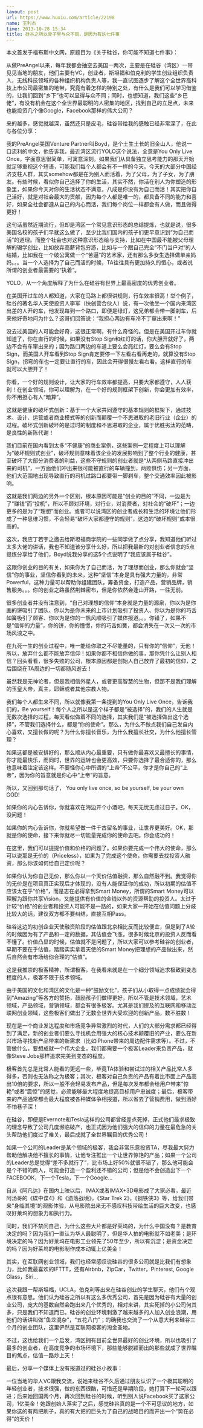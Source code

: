 ```yaml
---
layout: post
url: https://www.huxiu.com/article/22198
name: 王利杰
time: 2013-10-28 15:34
title: 硅谷之所以骨子里与众不同，是因为有这七件事
---
```

本文首发于福布斯中文网，原题目为《关于硅谷，你可能不知道七件事》：

从做PreAngel以来，每年我都会抽空去美国一两次，主要是在硅谷（湾区）一带见见当地的朋友，他们主要有VC，创业者，斯坦福和伯克利的学生创业组织负责人，无线科技领域的各种组织机构负责人等，我一直试图逐步了解这个全世界高科技上市公司最密集的地带，究竟有着怎样的特别之处，有什么是我们可以学习借鉴的，让我们回到“乡下”也可以显得与众不同；同时，也想知道，我们这些“乡巴佬”，有没有机会在这个全世界最聪明的人密集的地区，找到自己的立足点，未来也能投资几个像Google，Facebook那样的伟大公司？

来的越多，感觉就越深，虽然还只是皮毛，硅谷带给我的感触已经非常深了，在此与各位分享：

我的PreAngel美国Venture Partner叫Boyd，是个土生土长的旧金山人，他说一口流利的中文，他告诉我，最近湾区流行YOLO这个说法，全意是You Only Live Once，字面意思很简单，可寓意深刻。如果我们从具备独立思考能力的那天开始就足够重视这个短语，可能我们每个人都会有不一样的今天。今天的大部分中国经济支柱人群，其实somehow都是在为别人而活着，为了父母，为了子女，为了朋友。有些时候，看似你自己选择了你的生活，其实不然，你活在别人为你塑造的形象里，如果你今天对你的生活状态不满意，八成是你没有为自己而活！其实把你自己活好，就是对社会最大的贡献，因为每个人都是唯一的，都具备不同的能力和喜好，如果全社会都遵从自己的内心而活，我们每个岗位一样都会有人做，而且做得更好！

这句话虽然近期流行，但却是湾区一个常见意识形态的总结提炼，也就是说，很多美国名校的孩子们早就这么做了，至少比我们国内的孩子们更早意识到“为自己而活”的道理。而整个社会也对这种意识形态给与支持，比如在中国最不能被父母理解的辍学创业，比如放弃高薪背包穷游，比如与一个跟自己完全“不门当户对”的人结婚，比如我在一个破公寓做一个“苦逼”的艺术家，还有那么多女生选择做单亲妈妈。。。当一个人选择为了自己而活的时候，TA往往具有更加持久的恒心，或者说所谓的创业者最需要的“执着”。

YOLO，从一个角度解释了为什么在硅谷有世界上最高密度的优秀创业者。

在美国开过车的人都知道，大家在马路上都很讲规则，行车效率很高！举个例子，硅谷的著名华人天使投资人李军（快创营合伙人）说，有一次他坐一个国内来湾区出差的人开的车，他发现每到一个路口，即便是绿灯，这兄弟都会带一脚刹车，后来他好奇地问为什么？这哥们回答说：“我担心两边有车冷不丁窜出来啊！”

没去过美国的人可能会好奇，这很正常啊，有什么奇怪的。但是在美国开过车你就知道了，你在直行的时候，如果没有Stop Sign和红灯的话，你大胆开就好了，两边不会有车窜出来的；因为路口两边的车道上要么会亮红灯，要么会有Stop Sign，而美国人开车看到Stop Sign肯定要停一下左看右看再走的，就算没有Stop Sign，拐弯的车也一定要让直行的车，因此会开得很慢左看右看。这样直行的车就可以大胆开了！

你看，一个好的规则设计，让大家的行车效率都提高，只要大家都遵守，人人获利！在创业领域，你可以理解为，在一个好的规则框架下创新，你会更加有效率，你不用担心有人“暗算”。

这就是健康的破坏式创新：基于一个大家共同遵守的基本规则的框架下，通过技术、设计、运营或者商业模式等的创新而颠覆一个不思进取的老旧行业（企业）的过程。破坏式创新破坏的是过时的制度和不思进取的企业，属于优胜劣汰的范畴，是良性的新陈代谢！

我们目前在国内看到太多“不健康”的商业案例，这些案例一定程度上可以理解为“破坏规则式创业”，破坏规则意味着该企业的发展影响到了整个行业的健康，甚至破坏了大部分消费者的利益，这些不守规则的创业者就是“从两侧马路直接冲出来的司机”，一方面他们冲出来很可能被直行的车辆撞到，两败俱伤；另一方面，他们大范围地出现导致直行的司机过路口都要带一脚刹车，整个交通效率因此被影响。

这就是我们两边的另外一个区别，根本原因可能是“创业的目的”不同，一边是为了“赚钱”而“投机”，所以不顾对环境，对行业，对消费者，对社会的“破坏”；一边更多的是为了“理想”而创业。或者可以说湾区的创业者成长和生活的环境让他们形成了一种思维习惯，不会轻易“破坏大家都遵守的规则”，这边的“破坏规则”成本很高的。

这次，我应丁若宇之邀去给斯坦福商学院的一些同学做了点分享，我知道他们听过太多大佬的讲话，我也不知道该分享什么好，所以把我最新的对创业者信念的5点提炼分享给了他们，Boyd说我分享的这5个点说明了“我应该属于硅谷”。

这跟你创业的目的有关，如果你为了自己而活，为了理想而创业，那么你就会“坚信”你的事业，坚信你看到的未来，这种“坚信”本身是具有强大力量的，非常Powerful，这种力量可以帮助你组建团队，筹备资金，打造产品，营销品牌，销售服务。。。你的创业之路虽然荆棘密布，但是你依然会逢山开路，一往无前。

很多创业者并没有注意到，“自己对理想的信仰“本身就是力量的源泉，你以为是你画的饼吸引了团队、你以为是你未来的上市计划吸引了投资人、你以为是你的巧舌如簧吸引了顾客、你以为是你的一帆风顺吸引了媒体报道。。。你错了，如果不是“信仰的力量”，你的饼，你的憧憬，你的巧舌如簧，都会消失在一次又一次的市场风浪之中。

在九死一生的创业过程中，唯一能给你取之不尽能量的，只有你的“信仰”，无他！所以，放弃什么都不能放弃信仰！如果你都不相信你做的事，那你凭什么让别人相信？回头看看，很多失败的公司，根本原因都是创始人自己放弃了最初的信仰，之后围绕在TA周边的一切都随风逝去！

虽然我是无神论者，但是我相信外星人，或者更高智慧的生物，但那不是我们理解的玉皇大帝，真主，耶稣或者其他宗教人物。

我们每个人都生来不同，所以就像我第一条提到的You Only Live Once，告诉我们的，Be yourself！每个人之所以是这个样子都是“被选择”的，我们的人生就是无数次选择的过程，每天看似做着不同的选择，其实我们是“被选择做出这个选择”，不管我们选择什么，都是“你的使命”。那么，为什么不做点我们自己发自内心喜欢，又擅长做的呢？为什么你擅长音乐，为什么我擅长社交，为什么他擅长管理？

如果这都是被安排好的，那么顺从内心最重要，只有做你最喜欢又最擅长的事情，你才能最快乐，而同时，世界的运转也会更高效，只要你选择了最合适你的，那么也意味着注定该这样。不要怪你心中所谓的“上帝”不公平，你才是你自己的“上帝”，因为你的旨意就是你心中“上帝”的旨意。

所以，又回到那句话了， You only live once, so be yourself, be your own GOD!

如果你的内心告诉你，你就喜欢在海边开个小酒吧，每天无忧无虑过日子。OK，没问题！

如果你的内心告诉你，你就希望做一件千古留名的事业，让世界更美好。OK，那就是你的使命，接下来你就尽一切能量完成你的使命去吧。你会成功的！

在这里，我们可以提提价值和价格的问题了。如果你要完成一个伟大的使命，那么可以说那是无价的（Priceless），如果为了完成这个使命，你需要去找投资人融资，那么你该如何给自己定价呢？

如果你认为你自己无价，那么你以一个天价估值融资，那么自然融不到。我觉得你的无价是在项目真正实现后才体现的，没有人能保证你的成功，所以初期的估值不应该太在乎“价格”，而是志在必得拿到Smart Money，所谓的Smart Money可以理解为跟你共享Vision，又能提供有价值的金钱以外的资源帮助的投资人。太过于计较“价格”的创业者和投资人可能不是一路的，如果大家一开始在估值问题上分歧比较大的话，建议双方都不要纠结，直接互相Pass。

硅谷这边的初创企业天使融资阶段的估值跟北京相比反而比较便宜，但是到了A轮的时候因为有了产品和一定的数据，其估值会飞涨，很多时候北京的投资人反而看不懂了。价值凸显的时候，估值就不是问题了，所以大家可以参考硅谷的创业者，早期不要在乎估值，踏踏实实拿着天使的Smart Money把理想的产品做出来，然后自然会有市场给你合理的“估值”。

这是我推崇的极客精神，所谓极客，在我看来就是在一个细分领域追求极致到变态程度的人，极客不限于技术领域。

由于美国的文化和湾区的文化是一种“鼓励文化”，孩子们从小取得一点成绩就会得到“Amazing”等各方的赞扬，鼓励孩子们做得更好，所以不管是技术领域，艺术领域，产品领域，营销领域，都会有很多极客。尤其是我们提及的互联网和移动互联网创业领域，这些极客们做出了无数全世界大受欢迎的创新产品，数不胜数！

现在是一个商业发达程度和市场竞争异常激烈的时代，人们的大部分需求都已经得到了满足，新的创业者们要么寻找机会用强大的核心技术颠覆旧的产业，要么在新兴市场寻找新产品带来的新需求（比如iPhone带来的周边配件需求等）。不过，不管做什么，要想成就一个伟大企业，我们都需要一个极客Leader来负责产品，就像Steve Jobs那样追求完美到变态的程度。

极客首先总是比常人能看的更远一些，毕竟TA体验和尝试过的相关产品比常人多得多，否则也无法称之为极客；其次，极客对自己负责的产品有着比市面上产品高出10倍的要求，所以一般不会轻易发布产品，但是每次发布都会给用户带来“惊艳”或者“震惊”的感觉，必须能够最大程度地提高目标用户忠诚度；最后，极客带来的产品通常都会最大程度被各种媒体争相报道，所以省去了营销费用，做到酒好不怕巷子深！

在硅谷，即便是Evernote和Tesla这样的公司都曾经差点死掉，正式他们最求极致的理念导致了公司几度濒临破产，也正式因为他们强大的信仰的力量在最危急的关头帮助他们度过了难关，最后成就了全世界瞩目的优秀公司！

如果一个公司的Leader是某个领域的极客，我会非常乐意投资TA，尽我最大努力帮助他解决他不擅长的事情，让他专注推出一个让世界惊艳的产品；如果一个公司的Leader总是觉得“差不多就行了”，比市场上好50%就很不错了，那么他可能会是个不错的商人，可能会打造一个盈利还不错的公司；但是他不会创造出下一个FACEBOOK，下一个Tesla，下一个Google...

自从《阿凡达》在国内上映以后，IMAX或者IMAX+3D电影成了大家必看，最近阿汤哥的《碟中谍4》和《遗落战境》，《Star Trek 2》，《钢铁侠3》等，给我们带来“身临其境”的观影体验，从电影院出来无不感叹科技带给生活的巨大改变，也感叹好莱坞的想象力和执行力。

同时，我们不禁问自己，为什么这些大片都是好莱坞的，为什么中国没有？是教育决定的吗？因为我们一直认为华人最聪明了，但是华人拍的电影就不如老美；是环境决定的吗？因为好莱坞在电影工业领先了50年至少，所以有沉淀；是资金决定的吗？因为好莱坞的电影制作成本动辄上亿美金！

其实，在互联网创业领域，我们也经常感叹说硅谷的很多公司就是比我们有想象力，比如我最喜欢的IFTTT，还有Airbnb，ZipCar，Twitter，Pinterest, Google Glass，Siri...

这次我跟一帮斯坦福，UCLA，伯克利等出来在硅谷创业的学生聊天，他们有个观点很有意思。他们认为硅谷之所以有这么多优秀公司，首先是因为硅谷有大量的创业公司，庞大的基数自然会跑出来几个优秀的，相对来讲，其实死掉的小公司何其多，只是我们不知道而已。硅谷的创业环境刺激了越来越多的人加入创业浪潮，用他们的话讲叫做“鱼龙混杂”，“五花八门”；的确我也交流了一个从意大利来硅谷三个月的创业团队，这里俨然是互联网极客的淘金圣地。

不过，这也给我们一个启发，湾区拥有目前全世界最好的创业环境，所以也吸引了最多的创业者，在高度竞争的市场环境下，那些能够脱颖而出的那些就成了世界瞩目的焦点，估值一路炒上天！

最后，分享一个媒体上没有报道过的硅谷小故事：

一位当地的华人VC跟我交流，说她来硅谷不久后通过朋友认识了一个极其聪明的年轻创业者，技术很强，做的东西很酷，可惜还是早期阶段，她打算下一轮可以跟进；后来她回国两个月，再次回到硅谷的时候，听到别人说Facebook买了这家公司，1亿美金！她跟创始人落实了之后，感觉硅谷真的是一个不可思议的地方，如果你这的有两把刷子，真的有大把的巨头为了自己的战略目的而开出一个“势在必得”的天价！

